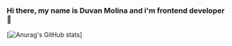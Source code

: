 ### Hi there, my name is Duvan Molina and  i'm frontend developer 👋

[![Anurag's GitHub stats](https://github-readme-stats.vercel.app/api?username=duvan-molina&theme=radical)]
